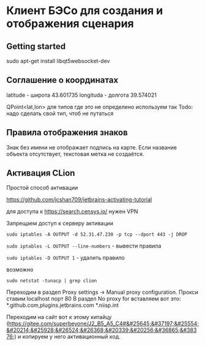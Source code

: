 # Клиент БЭСо для создания и отображения сценария

## Getting started

sudo apt-get install libqt5websocket-dev

## Соглашение о координатах

latitude - широта  43.601735
longituda - долгота 39.574021

QPoint<lat,lon> для типов где это не определено используем так
Todo: надо сделать свой тип, чтоб не путаться

## Правила отображения знаков

Знак без имени не отображает подпись на карте. Если название объекта отсутствует, текстовая метка не создаётся.

## Активация CLion
Простой способ активации

https://github.com/jcshan709/jetbrains-activating-tutorial

для доступа к https://search.censys.io/ нужен VPN


Запрещаем доступ к серверу активации

`sudo iptables -A OUTPUT -d 52.31.47.230 -p tcp --dport 443 -j DROP`

`sudo iptables -L OUTPUT --line-numbers` - вывести правила

`sudo iptables -D OUTPUT 1` - удалить правило

возможно 

`sudo netstat -tunacp | grep clion`

Переходим в раздел Proxy settings -> Manual proxy configuration. 
Прокси ставим localhost порт 80
В раздел No proxy for вставляем вот это: *.github.com,plugins.jetbrains.com *.niisp.int

Переходим на сайт вот к этому китайцу (https://gitee.com/superbeyone/J2_B5_A5_C4#&#25645;&#37197;&#25554;&#20214;&#25928;&#26524;&#26368;&#20339;&#20256;&#36865;&#38376;)
и копируем у него активационный код.


